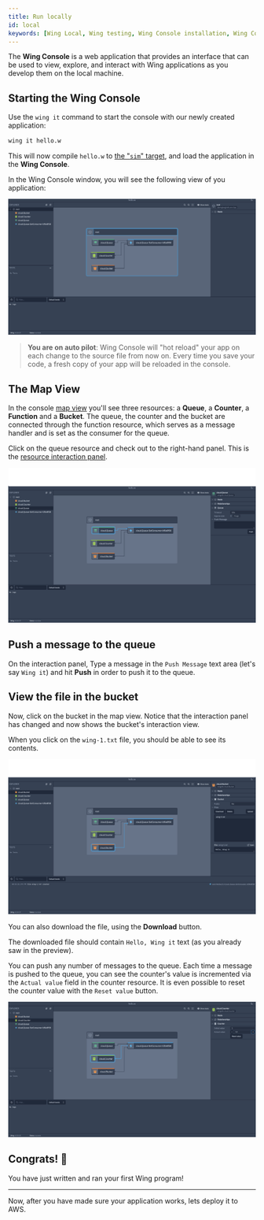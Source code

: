 ```yaml
---
title: Run locally
id: local
keywords: [Wing Local, Wing testing, Wing Console installation, Wing Console usage, Wing Console setup]
---
```


The **Wing Console** is a web application that provides an interface that can be used to view, explore, and interact with Wing applications as you develop them on the local machine.

## Starting the Wing Console

Use the `wing it` command to start the console with our newly created application:

```sh
wing it hello.w
```

This will now compile `hello.w` to [the "`sim`" target](../concepts/simulator),
and load the application in the **Wing Console**.

In the Wing Console window, you will see the following view of you application:

![Wing Console desktop application view](./console-app.png 'Wing Console')

> **You are on auto pilot**: Wing Console will "hot reload" your app on each change to 
> the source file from now on. Every time you save your code, a fresh copy of your
> app will be reloaded in the console.

## The Map View

In the console [map view](../06-tools/02-wing-console.md#map-view) you'll see three resources: a **Queue**, a **Counter**, a **Function** and a **Bucket**. The queue, the counter and the bucket are connected through the function resource, which serves as a message handler and is set as the consumer for the queue.

Click on the queue resource and check out to the right-hand panel. This is the [resource interaction panel](../tools/wing-console#interact-with-your-wing-application).

![Queue resource view in Wing Console](./console-queue.png 'Queue resource')

## Push a message to the queue

On the interaction panel, Type a message in the `Push Message` text area (let's say `Wing it`) and hit **Push** in order to push it to the queue.

## View the file in the bucket

Now, click on the bucket in the map view. Notice that the interaction panel has changed and now shows the bucket's interaction view.

When you click on the `wing-1.txt` file, you should be able to see its contents.

![Bucket resource view in Wing Console](./console-bucket-1.png 'Bucket resource')

You can also download the file, using the **Download** button.

The downloaded file should contain `Hello, Wing it` text (as you already saw in the preview).

You can push any number of messages to the queue. Each time a message is pushed to the queue, you can see the counter's value is incremented via the `Actual value` field in the counter resource. It is even possible to reset the counter value with the `Reset value` button.

![Counter resource view in Wing Console](./console-counter.png 'Counter resource')

## Congrats! :clap:

You have just written and ran your first Wing program!

---

Now, after you have made sure your application works, lets deploy it to AWS.
